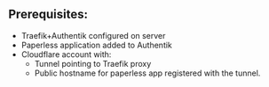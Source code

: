 ## Prerequisites:
- Traefik+Authentik configured on server
- Paperless application added to Authentik
- Cloudflare account with:
    - Tunnel pointing to Traefik proxy
    - Public hostname for paperless app registered with the tunnel.
